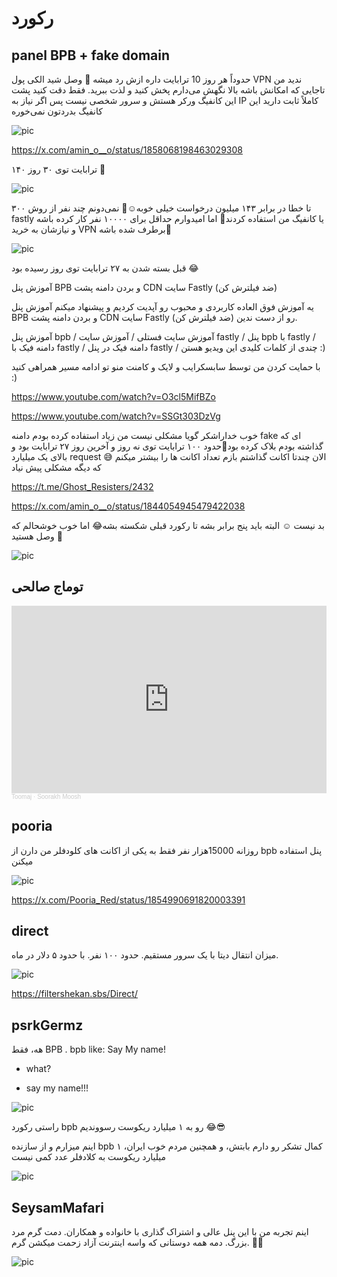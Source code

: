 # رکورد


## panel BPB + fake domain 


حدوداً هر روز 10 ترابایت داره ازش رد میشه 💪 وصل شید الکی پول VPN ندید من تاجایی که امکانش باشه بالا نگهش می‌دارم پخش کنید و لذت ببرید. فقط دقت کنید پشت این کانفیگ‌ ورکر هستش و سرور شخصی نیست پس اگر نیاز به IP کاملاً ثابت دارید این کانفیگ‌ بدردتون نمی‌خوره

![pic](https://pbs.twimg.com/media/GckvLZ-XUAAO_u9?format=jpg&name=small)


https://x.com/amin_o__o/status/1858068198463029308

۱۴۰ ترابایت توی ۳۰ روز 🫠

![pic](https://pbs.twimg.com/media/Gbn2rjuWIAAFB3b?format=jpg&name=large)

۳۰۰ تا خطا در برابر ۱۴۳ میلیون درخواست خیلی خوبه☺️💪
نمی‌دونم چند نفر از روش fastly یا کانفیگ‌ من استفاده کردند🤔 اما امیدوارم حداقل برای ۱۰۰۰۰ نفر کار کرده باشه و نیازشان به خرید VPN برطرف شده باشه🤷

![pic](https://pbs.twimg.com/media/GaGITFta4AAlXnE?format=jpg&name=small)

قبل بسته شدن به ۲۷ ترابایت توی روز رسیده بود 😂


آموزش پنل BPB و بردن دامنه پشت CDN سایت Fastly (ضد فیلترش کن) 


یه آموزش فوق العاده کاربردی و محبوب رو آپدیت کردیم و پیشنهاد میکنم آموزش پنل BPB و بردن دامنه پشت CDN سایت Fastly (ضد فیلترش کن) رو از دست ندین.


آموزش پنل bpb / آموزش سایت فستلی / آموزش سایت fastly / پنل bpb با fastly / دامنه فیک با fastly / دامنه فیک در پنل fastly / چندی از کلمات کلیدی این ویدیو هستن :)


با حمایت کردن من توسط سابسکرایب و لایک و کامنت منو تو ادامه مسیر همراهی کنید :)


https://www.youtube.com/watch?v=O3cl5MifBZo

https://www.youtube.com/watch?v=SSGt303DzVg


خوب خداراشکر گویا مشکلی نیست من زیاد استفاده کرده بودم دامنه fake ای که گذاشته بودم بلاک کرده بود🤦حدود ۱۰۰ ترابایت توی نه روز و آخرین روز ۲۷ ترابایت بود و بالای یک میلیارد request 😅 الان چندتا اکانت گذاشتم بازم تعداد اکانت ها را بیشتر میکنم که دیگه مشکلی پیش نیاد

https://t.me/Ghost_Resisters/2432

https://x.com/amin_o__o/status/1844054945479422038


بد نیست ☺️ البته باید پنج برابر بشه تا رکورد قبلی شکسته بشه😂 اما خوب خوشحالم که وصل هستید 🥳


![pic](https://pbs.twimg.com/media/Ga1mXA_XMAAd7qu?format=jpg&name=small)


## توماج صالحی

<iframe width="100%" height="300" scrolling="no" frameborder="no" allow="autoplay" src="https://w.soundcloud.com/player/?url=https%3A//api.soundcloud.com/tracks/1095635860&color=%23ff5500&auto_play=false&hide_related=false&show_comments=true&show_user=true&show_reposts=false&show_teaser=true&visual=true"></iframe><div style="font-size: 10px; color: #cccccc;line-break: anywhere;word-break: normal;overflow: hidden;white-space: nowrap;text-overflow: ellipsis; font-family: Interstate,Lucida Grande,Lucida Sans Unicode,Lucida Sans,Garuda,Verdana,Tahoma,sans-serif;font-weight: 100;"><a href="https://soundcloud.com/toomajsalehi" title="Toomaj" target="_blank" style="color: #cccccc; text-decoration: none;">Toomaj</a> · <a href="https://soundcloud.com/toomajsalehi/soorakh-moosh" title="Soorakh Moosh" target="_blank" style="color: #cccccc; text-decoration: none;">Soorakh Moosh</a></div>

## pooria

روزانه 15000هزار نفر فقط به یکی از اکانت های کلودفلر من دارن از bpb پنل استفاده میکنن 

![pic](https://pbs.twimg.com/media/Gb5AMrMXkAApNs9?format=jpg&name=medium)


https://x.com/Pooria_Red/status/1854990691820003391



## direct

میزان انتقال دیتا با یک سرور مستقیم. حدود ۱۰۰ نفر. با حدود ۵ دلار در ماه.

![pic](https://pbs.twimg.com/media/GZyeqRWWUAAj2Dj?format=jpg&name=small)

https://filtershekan.sbs/Direct/


## psrkGermz

هه، فقط BPB .
bpb like: Say My name!
- what?
+ say my name!!!

![pic](https://pbs.twimg.com/media/GarVaNqWsAAeol-?format=jpg&name=small)


راستی رکورد bpb رو به ۱ میلیارد ریکوست رسووندیم 😂😎

اینم میزارم و از سازنده bpb کمال تشکر رو دارم بابتش،
و همچنین مردم خوب ایران، ۱ میلیارد ریکوست به کلادفلر عدد کمی نیست 


![pic](https://pbs.twimg.com/media/GcKDRysWAAABGrz?format=jpg&name=small)


## SeysamMafari

اینم تجربه من با این پنل عالی و اشتراک گذاری با خانواده و همکاران. دمت گرم مرد بزرگ. دمه همه دوستانی که واسه اینترنت آزاد زحمت میکشن گرم. 🙏🏼

![pic](https://pbs.twimg.com/media/GcP8RNpWgAAJE1K?format=jpg&name=small)